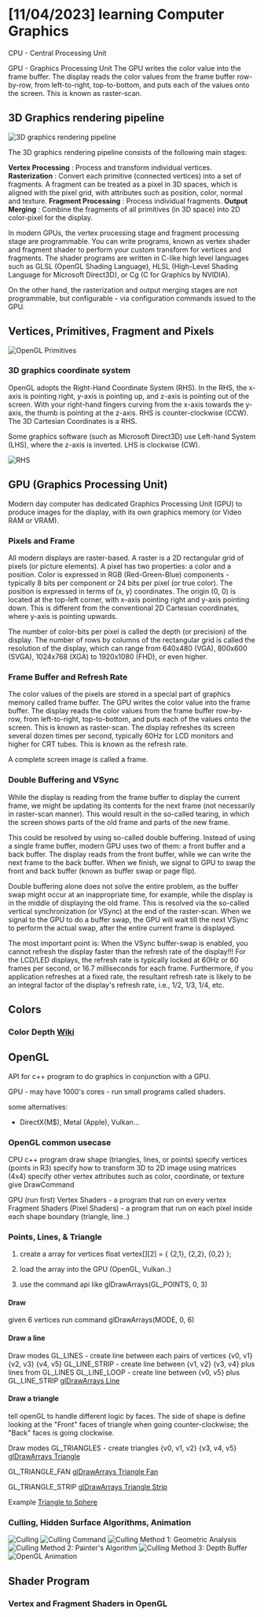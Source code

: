 # [11/04/2023] learning Computer Graphics

CPU - Central Processing Unit

GPU - Graphics Processing Unit
The GPU writes the color value into the frame buffer. The display reads the
color values from the frame buffer row-by-row, from left-to-right,
top-to-bottom, and puts each of the values onto the screen. This is known as
raster-scan.

## 3D Graphics rendering pipeline
![3D graphics rendering pipeline](./3d-graphics-rendering-pipeline.png) 

The 3D graphics rendering pipeline consists of the following main stages:

**Vertex Processing** : Process and transform individual vertices.
**Rasterization** : Convert each primitive (connected vertices) into a set of
fragments. A fragment can be treated as a pixel in 3D spaces, which is aligned
with the pixel grid, with attributes such as position, color, normal and
texture.
**Fragment Processing** : Process individual fragments.
**Output Merging** : Combine the fragments of all primitives (in 3D space) into 2D
color-pixel for the display.

In modern GPUs, the vertex processing stage and fragment processing stage are
programmable. You can write programs, known as vertex shader and fragment
shader to perform your custom transform for vertices and fragments. The shader
programs are written in C-like high level languages such as GLSL (OpenGL
Shading Language), HLSL (High-Level Shading Language for Microsoft Direct3D),
or Cg (C for Graphics by NVIDIA).

On the other hand, the rasterization and output merging stages are not
programmable, but configurable - via configuration commands issued to the GPU.

## Vertices, Primitives, Fragment and Pixels

![OpenGL Primitives](./opengl-primitives.png) 

### 3D graphics coordinate system
OpenGL adopts the Right-Hand Coordinate System (RHS). In the RHS, the x-axis is
pointing right, y-axis is pointing up, and z-axis is pointing out of the
screen. With your right-hand fingers curving from the x-axis towards the
y-axis, the thumb is pointing at the z-axis. RHS is counter-clockwise (CCW).
The 3D Cartesian Coordinates is a RHS.

Some graphics software (such as Microsoft Direct3D) use Left-hand System (LHS),
where the z-axis is inverted. LHS is clockwise (CW).

![RHS](./3d-graphics-coordinate-systems-RHS.png) 

## GPU (Graphics Processing Unit)
Modern day computer has dedicated Graphics Processing Unit (GPU) to produce
images for the display, with its own graphics memory (or Video RAM or VRAM).

### Pixels and Frame
All modern displays are raster-based. A raster is a 2D rectangular grid of
pixels (or picture elements). A pixel has two properties: a color and a
position. Color is expressed in RGB (Red-Green-Blue) components - typically 8
bits per component or 24 bits per pixel (or true color). The position is
expressed in terms of (x, y) coordinates. The origin (0, 0) is located at the
top-left corner, with x-axis pointing right and y-axis pointing down. This is
different from the conventional 2D Cartesian coordinates, where y-axis is
pointing upwards.

The number of color-bits per pixel is called the depth (or precision) of the
display. The number of rows by columns of the rectangular grid is called the
resolution of the display, which can range from 640x480 (VGA), 800x600 (SVGA),
1024x768 (XGA) to 1920x1080 (FHD), or even higher.

### Frame Buffer and Refresh Rate
The color values of the pixels are stored in a special part of graphics memory
called frame buffer. The GPU writes the color value into the frame buffer. The
display reads the color values from the frame buffer row-by-row, from
left-to-right, top-to-bottom, and puts each of the values onto the screen. This
is known as raster-scan. The display refreshes its screen several dozen times
per second, typically 60Hz for LCD monitors and higher for CRT tubes. This is
known as the refresh rate.

A complete screen image is called a frame.

### Double Buffering and VSync
While the display is reading from the frame buffer to display the current
frame, we might be updating its contents for the next frame (not necessarily in
raster-scan manner). This would result in the so-called tearing, in which the
screen shows parts of the old frame and parts of the new frame.

This could be resolved by using so-called double buffering. Instead of using a
single frame buffer, modern GPU uses two of them: a front buffer and a back
buffer. The display reads from the front buffer, while we can write the next
frame to the back buffer. When we finish, we signal to GPU to swap the front
and back buffer (known as buffer swap or page flip).

Double buffering alone does not solve the entire problem, as the buffer swap
might occur at an inappropriate time, for example, while the display is in the
middle of displaying the old frame. This is resolved via the so-called vertical
synchronization (or VSync) at the end of the raster-scan. When we signal to the
GPU to do a buffer swap, the GPU will wait till the next VSync to perform the
actual swap, after the entire current frame is displayed.

The most important point is: When the VSync buffer-swap is enabled, you cannot
refresh the display faster than the refresh rate of the display!!! For the
LCD/LED displays, the refresh rate is typically locked at 60Hz or 60 frames per
second, or 16.7 milliseconds for each frame. Furthermore, if you application
refreshes at a fixed rate, the resultant refresh rate is likely to be an
integral factor of the display's refresh rate, i.e., 1/2, 1/3, 1/4, etc.

## Colors
### Color Depth [Wiki](https://w.wiki/83cN) 

## OpenGL
API for c++ program to do graphics in conjunction with a GPU.

GPU - may have 1000's cores - run small programs called shaders.

some alternatives:
- DirectX(M$), Metal (Apple), Vulkan...

### OpenGL common usecase 
CPU
c++ program
draw shape (triangles, lines, or points)
specify vertices (points in R3)
specify how to transform 3D to 2D image using matrices (4x4)
specify other vertex attributes such as color, coordinate, or texture
give DrawCommand

GPU
(run first) Vertex Shaders - a program that run on every vertex
Fragment Shaders (Pixel Shaders) - a program that run on each pixel inside each shape boundary (triangle, line..)

### Points, Lines, & Triangle
1. create a array for vertices
float vertex[][2] = {
    {2,1},
    {2,2},
    {0,2}
};

2. load the array into the GPU (OpenGL, Vulkan..)
3. use the command api like glDrawArrays(GL_POINTS, 0, 3)

#### Draw
given 6 vertices
run command glDrawArrays(MODE, 0, 6)

#### Draw a line
Draw modes
GL_LINES - create line between each pairs of vertices {v0, v1} {v2, v3} {v4, v5}
GL_LINE_STRIP - create line between {v1, v2} {v3, v4} plus lines from GL_LINES
GL_LINE_LOOP - create line between {v0, v5} plus GL_LINE_STRIP
[glDrawArrays Line](./glDrawArrays_line.png) 

#### Draw a triangle

tell openGL to handle different logic by faces.
The side of shape is define looking at the "Front" faces of triangle when going
counter-clockwise; the "Back" faces is going clockwise.

Draw modes
GL_TRIANGLES - create triangles {v0, v1, v2} {v3, v4, v5}
[glDrawArrays Triangle](./glDrawArrays_triangle.png) 

GL_TRIANGLE_FAN
[glDrawArrays Triangle Fan](./glDrawArrays_triangle_fan.png) 

GL_TRIANGLE_STRIP
[glDrawArrays Triangle Strip](./glDrawArrays_triangle_strip.png) 

Example
[Triangle to Sphere](./example_triangle_to_sphere.png) 

### Culling, Hidden Surface Algorithms, Animation
![Culling](./culling.jpg) 
![Culling Command](./culling_command.jpg) 
![Culling Method 1: Geometric Analysis](./culling_geometric_analysis.jpg) 
![Culling Method 2: Painter's Algorithm](./culling_painter_algorithm.jpg) 
![Culling Method 3: Depth Buffer](./culling_depth_buffer.jpg) 
![OpenGL Animation](./opengl_animation.jpg) 

## Shader Program
### Vertex and Fragment Shaders in OpenGL
